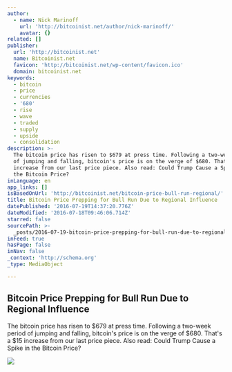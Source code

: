 ```yaml
---
author:
  - name: Nick Marinoff
    url: 'http://bitcoinist.net/author/nick-marinoff/'
    avatar: {}
related: []
publisher:
  url: 'http://bitcoinist.net'
  name: Bitcoinist.net
  favicon: 'http://bitcoinist.net/wp-content/favicon.ico'
  domain: bitcoinist.net
keywords:
  - bitcoin
  - price
  - currencies
  - '680'
  - rise
  - wave
  - traded
  - supply
  - upside
  - consolidation
description: >-
  The bitcoin price has risen to $679 at press time. Following a two-week period
  of jumping and falling, bitcoin's price is on the verge of $680. That's a $15
  increase from our last price piece. Also read: Could Trump Cause a Spike in
  the Bitcoin Price?
inLanguage: en
app_links: []
isBasedOnUrl: 'http://bitcoinist.net/bitcoin-price-bull-run-regional/'
title: Bitcoin Price Prepping for Bull Run Due to Regional Influence
datePublished: '2016-07-19T14:37:20.776Z'
dateModified: '2016-07-18T09:46:06.714Z'
starred: false
sourcePath: >-
  _posts/2016-07-19-bitcoin-price-prepping-for-bull-run-due-to-regional-influenc.md
inFeed: true
hasPage: false
inNav: false
_context: 'http://schema.org'
_type: MediaObject

---
```

<article style=""><h1>Bitcoin Price Prepping for Bull Run Due to Regional Influence</h1><p>The bitcoin price has risen to $679 at press time. Following a two-week period of jumping and falling, bitcoin's price is on the verge of $680. That's a $15 increase from our last price piece. Also read: Could Trump Cause a Spike in the Bitcoin Price?</p><img src="http://bitcoinist.net/wp-content/uploads/2016/07/bitcoin.jpg" /></article>